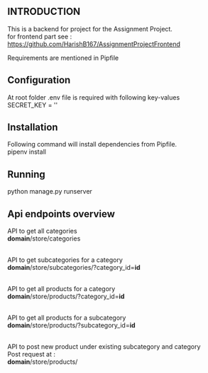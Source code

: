 ## INTRODUCTION

This is a backend for project for the Assignment Project.<br/>
for frontend part see : https://github.com/HarishB167/AssignmentProjectFrontend

Requirements are mentioned in Pipfile

## Configuration

At root folder .env file is required with following key-values<br/>
SECRET_KEY = '<secret-key>'

## Installation

Following command will install dependencies from Pipfile.<br/>
pipenv install

## Running

python manage.py runserver

## Api endpoints overview

API to get all categories<br/>
**domain**/store/categories<br/><br/>

API to get subcategories for a category<br/>
**domain**/store/subcategories/?category_id=**id**<br/><br/>

API to get all products for a category<br/>
**domain**/store/products/?category_id=**id**<br/><br/>

API to get all products for a subcategory<br/>
**domain**/store/products/?subcategory_id=**id**<br/><br/>

API to post new product under existing subcategory and category<br/>
Post request at :<br/>
**domain**/store/products/<br/>
